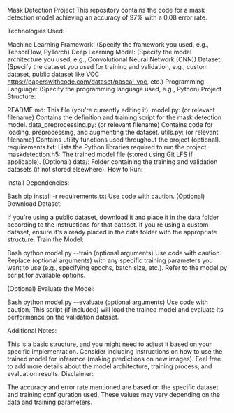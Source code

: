 Mask Detection Project
This repository contains the code for a mask detection model achieving an accuracy of 97% with a 0.08 error rate.

Technologies Used:

Machine Learning Framework: (Specify the framework you used, e.g., TensorFlow, PyTorch)
Deep Learning Model: (Specify the model architecture you used, e.g., Convolutional Neural Network (CNN))
Dataset: (Specify the dataset you used for training and validation, e.g., custom dataset, public dataset like VOC https://paperswithcode.com/dataset/pascal-voc, etc.)
Programming Language: (Specify the programming language used, e.g., Python)
Project Structure:

README.md: This file (you're currently editing it).
model.py: (or relevant filename) Contains the definition and training script for the mask detection model.
data_preprocessing.py: (or relevant filename) Contains code for loading, preprocessing, and augmenting the dataset.
utils.py: (or relevant filename) Contains utility functions used throughout the project (optional).
requirements.txt: Lists the Python libraries required to run the project.
maskdetection.h5: The trained model file (stored using Git LFS if applicable).
(Optional) data/: Folder containing the training and validation datasets (if not stored elsewhere).
How to Run:

Install Dependencies:

Bash
pip install -r requirements.txt
Use code with caution.
(Optional) Download Dataset:

If you're using a public dataset, download it and place it in the data folder according to the instructions for that dataset.
If you're using a custom dataset, ensure it's already placed in the data folder with the appropriate structure.
Train the Model:

Bash
python model.py --train (optional arguments)
Use code with caution.
Replace (optional arguments) with any specific training parameters you want to use (e.g., specifying epochs, batch size, etc.). Refer to the model.py script for available options.

(Optional) Evaluate the Model:

Bash
python model.py --evaluate (optional arguments)
Use code with caution.
This script (if included) will load the trained model and evaluate its performance on the validation dataset.

Additional Notes:

This is a basic structure, and you might need to adjust it based on your specific implementation.
Consider including instructions on how to use the trained model for inference (making predictions on new images).
Feel free to add more details about the model architecture, training process, and evaluation results.
Disclaimer:

The accuracy and error rate mentioned are based on the specific dataset and training configuration used. These values may vary depending on the data and training parameters.
